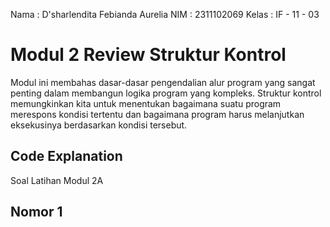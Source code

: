Nama  : D'sharlendita Febianda Aurelia
NIM   : 2311102069
Kelas : IF - 11 - 03

# Modul 2 Review Struktur Kontrol

Modul ini membahas dasar-dasar pengendalian alur program yang sangat penting dalam membangun logika program yang kompleks. Struktur kontrol memungkinkan kita untuk menentukan bagaimana suatu program merespons kondisi tertentu dan bagaimana program harus melanjutkan eksekusinya berdasarkan kondisi tersebut.

## Code Explanation

Soal Latihan Modul 2A
## Nomor 1



